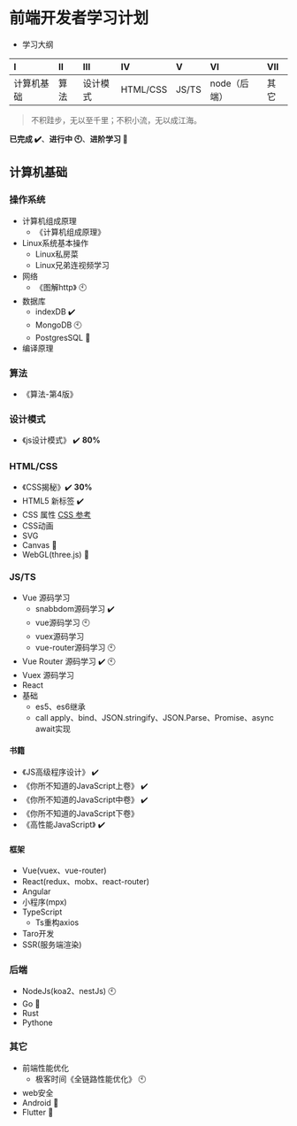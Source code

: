 # 前端开发者学习计划
- 学习大纲

| I          | II   | III      | IV       | V     | VI           | VII  |
| :--------- | :--- | :------- | :------- | :---- | :----------- | :--- |
| 计算机基础 | 算法 | 设计模式 | HTML/CSS | JS/TS | node（后端） | 其它 |

> 不积跬步，无以至千里；不积小流，无以成江海。

 **已完成 :heavy_check_mark:**、**进行中 :clock10:**、**进阶学习 :ghost:**

## 计算机基础
### 操作系统
- 计算机组成原理
  - 《计算机组成原理》
- Linux系统基本操作
  - Linux私房菜
  - Linux兄弟连视频学习
- 网络
  - 《图解http》 :clock10:
- 数据库
  - indexDB :heavy_check_mark:
  - MongoDB :clock10:
  - PostgresSQL :ghost:
- 编译原理
### 算法
- 《算法-第4版》
### 设计模式
- 《js设计模式》 :heavy_check_mark: **80%**
### HTML/CSS
- 《CSS揭秘》:heavy_check_mark: **30%**
- HTML5 新标签 :heavy_check_mark:
- CSS 属性 [CSS 参考](https://developer.mozilla.org/zh-CN/docs/Web/CSS/Reference)
- CSS动画
- SVG
- Canvas :ghost:
- WebGL(three.js) :ghost:
### JS/TS
- Vue 源码学习
  - snabbdom源码学习 :heavy_check_mark:
  - vue源码学习 :clock10:
  - vuex源码学习
  - vue-router源码学习 :clock10:
- Vue Router 源码学习 :heavy_check_mark: :clock10:
- Vuex 源码学习
- React
- 基础
  - es5、es6继承
  - call apply、bind、JSON.stringify、JSON.Parse、Promise、async await实现
#### 书籍
- 《JS高级程序设计》 :heavy_check_mark:
- 《你所不知道的JavaScript上卷》 :heavy_check_mark:
- 《你所不知道的JavaScript中卷》 :heavy_check_mark:
- 《你所不知道的JavaScript下卷》
- 《高性能JavaScript》 :heavy_check_mark:
#### 框架
- Vue(vuex、vue-router)
- React(redux、mobx、react-router)
- Angular
- 小程序(mpx)
- TypeScript
  - Ts重构axios
- Taro开发
- SSR(服务端渲染)
### 后端
- NodeJs(koa2、nestJs) :clock10:
- Go :ghost:
- Rust
- Pythone
### 其它
- 前端性能优化
  - 极客时间《全链路性能优化》 :clock10:
- web安全
- Android :ghost:
- Flutter :ghost:
